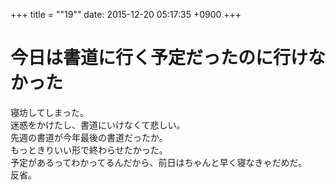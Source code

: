 +++
title = ""19""
date: 2015-12-20 05:17:35 +0900
+++

今日は書道に行く予定だったのに行けなかった
===
寝坊してしまった。  
迷惑をかけたし、書道にいけなくて悲しい。  
先週の書道が今年最後の書道だったか。  
もっときりいい形で終わらせたかった。  
予定があるってわかってるんだから、前日はちゃんと早く寝なきゃだめだ。  
反省。
